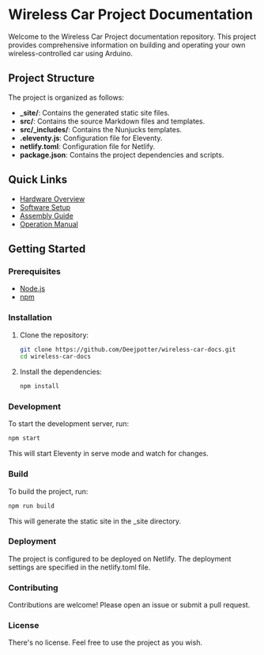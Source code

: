 # Wireless Car Project Documentation

Welcome to the Wireless Car Project documentation repository. This project provides comprehensive information on building and operating your own wireless-controlled car using Arduino.

## Project Structure

The project is organized as follows:

- **_site/**: Contains the generated static site files.
- **src/**: Contains the source Markdown files and templates.
- **src/_includes/**: Contains the Nunjucks templates.
- **.eleventy.js**: Configuration file for Eleventy.
- **netlify.toml**: Configuration file for Netlify.
- **package.json**: Contains the project dependencies and scripts.

## Quick Links

- [Hardware Overview](src/hardware.md)
- [Software Setup](src/software.md)
- [Assembly Guide](src/assembly.md)
- [Operation Manual](src/operation.md)

## Getting Started

### Prerequisites

- [Node.js](https://nodejs.org/)
- [npm](https://www.npmjs.com/)

### Installation

1. Clone the repository:

    ```sh
    git clone https://github.com/Deejpotter/wireless-car-docs.git
    cd wireless-car-docs
    ```

2. Install the dependencies:

    ```sh
    npm install
    ```

### Development

To start the development server, run:

```sh
npm start
```

This will start Eleventy in serve mode and watch for changes.

### Build

To build the project, run:

```sh
npm run build
```

This will generate the static site in the _site directory.

### Deployment

The project is configured to be deployed on Netlify. The deployment settings are specified in the netlify.toml file.

### Contributing

Contributions are welcome! Please open an issue or submit a pull request.

### License

There's no license. Feel free to use the project as you wish.
